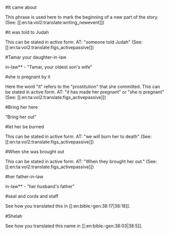 #It came about

This phrase is used here to mark the beginning of a new part of the story. (See: [[:en:ta:vol2:translate:writing_newevent]])

#it was told to Judah

This can be stated in active form. AT: "someone told Judah" (See: [[:en:ta:vol2:translate:figs_activepassive]])

#Tamar your daughter-in-law

in-law** - "Tamar, your oldest son's wife"

#she is pregnant by it

Here the word "it" refers to the "prostitution" that she committed. This can be stated in active form. AT: "it has made her pregnant" or "she is pregnant" (See: [[:en:ta:vol2:translate:figs_activepassive]])

#Bring her here

"Bring her out"

#let her be burned

This can be stated in active form. AT: "we will burn her to death" (See: [[:en:ta:vol2:translate:figs_activepassive]])

#When she was brought out

This can be stated in active form. AT: "When they brought her out." (See: [[:en:ta:vol2:translate:figs_activepassive]])

#her father-in-law

in-law** - "her husband's father"

#seal and cords and staff

See how you translated this in [[:en:bible:notes:gen:38:17|38:18]].

#Shelah

See how you translated this name in [[:en:bible:notes:gen:38:03|38:5]].